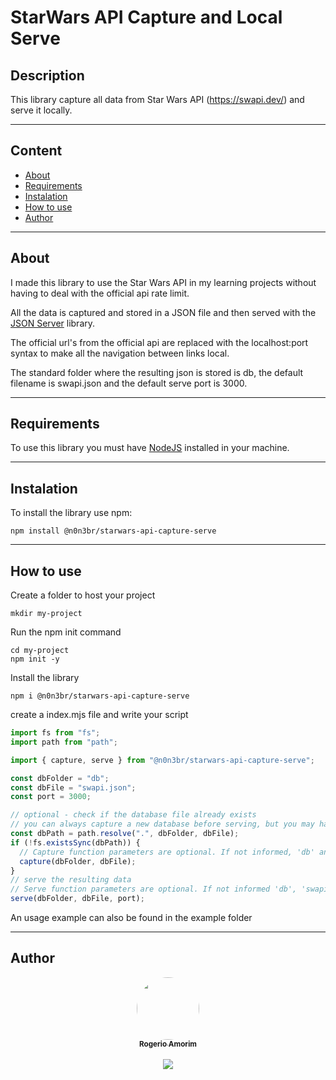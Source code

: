 # StarWars API Capture and Local Serve

## Description

This library capture all data from Star Wars API (https://swapi.dev/) and serve it locally.

---

## Content

<!--ts-->

- [About](#about)
- [Requirements](#requirements)
- [Instalation](#instalation)
- [How to use](#how-to-use)
- [Author](#mantainers)
<!--te-->

---

## About

I made this library to use the Star Wars API in my learning projects without having to deal with the official api rate limit.

All the data is captured and stored in a JSON file and then served with the [JSON Server](https://www.npmjs.com/package/json-server) library.

The official url's from the official api are replaced with the localhost:port syntax to make all the navigation between links local.

The standard folder where the resulting json is stored is db, the default filename is swapi.json and the default serve port is 3000.

---

## Requirements

To use this library you must have [NodeJS](https://nodejs.org/en/) installed in your machine.

---

## Instalation

To install the library use npm:

```
npm install @n0n3br/starwars-api-capture-serve
```

---

## How to use

Create a folder to host your project

```console
mkdir my-project
```

Run the npm init command

```console
cd my-project
npm init -y
```

Install the library

```console
npm i @n0n3br/starwars-api-capture-serve
```

create a index.mjs file and write your script

```javascript
import fs from "fs";
import path from "path";

import { capture, serve } from "@n0n3br/starwars-api-capture-serve";

const dbFolder = "db";
const dbFile = "swapi.json";
const port = 3000;

// optional - check if the database file already exists
// you can always capture a new database before serving, but you may have trouble wth the rate limit
const dbPath = path.resolve(".", dbFolder, dbFile);
if (!fs.existsSync(dbPath)) {
  // Capture function parameters are optional. If not informed, 'db' and 'swapi.json' values will be used
  capture(dbFolder, dbFile);
}
// serve the resulting data
// Serve function parameters are optional. If not informed 'db', 'swapi.json' and 3000 values will be used
serve(dbFolder, dbFile, port);
```

An usage example can also be found in the example folder

---

## Author

<div style='text-align:center'>
  <a href="https://github.com/n0n3br" style='margin-bottom:10px'>
    <img style="border-radius: 50%;" src="https://avatars.githubusercontent.com/u/371808?s=400&v=4" width="100px;" alt=""/>
    <br />
    <sub><b>Rogerio Amorim</b></sub>
  </a>
  <br />
  <br />
  <a href='https://www.linkedin.com/in/rogeriolaamorim/'>
    <img src='https://img.shields.io/badge/-Rogerio-blue?style=flat-square&logo=Linkedin&logoColor=white' />
  </a>
</div>
